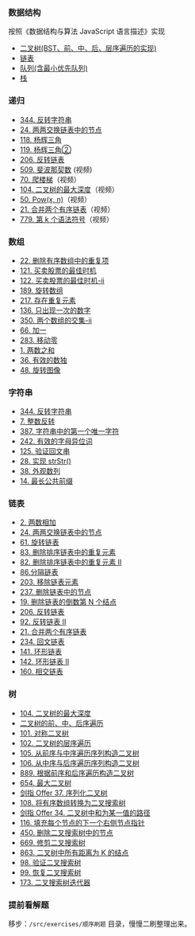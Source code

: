 ### 数据结构
  按照《数据结构与算法 JavaScript 语言描述》实现
  - [二叉树(BST、前、中、后、层序遍历的实现)](https://github.com/YxrSadhu/Data-Structures-and-Algorithms/blob/master/src/core/BST.js) 
  - [链表](https://github.com/YxrSadhu/Data-Structures-and-Algorithms/blob/master/src/core/LinkedList.js)
  - [队列(含最小优先队列)](https://github.com/YxrSadhu/Data-Structures-and-Algorithms/blob/master/src/core/Queue.js)
  - [栈](https://github.com/YxrSadhu/Data-Structures-and-Algorithms/blob/master/src/core/Stack.js)

### 递归
  - [344. 反转字符串](https://github.com/YxrSadhu/Data-Structures-and-Algorithms/blob/master/src/summarize/344.%E5%8F%8D%E8%BD%AC%E5%AD%97%E7%AC%A6%E4%B8%B2.md)
  - [24. 两两交换链表中的节点](https://github.com/YxrSadhu/Data-Structures-and-Algorithms/blob/master/src/summarize/24.md)
  - [118. 杨辉三角](https://github.com/YxrSadhu/Data-Structures-and-Algorithms/blob/master/src/summarize/118.md)
  - [119. 杨辉三角②](https://github.com/YxrSadhu/Data-Structures-and-Algorithms/blob/master/src/summarize/119.md)
  - [206. 反转链表](https://github.com/YxrSadhu/Data-Structures-and-Algorithms/blob/master/src/summarize/206.md)
  - [509. 斐波那契数](https://www.bilibili.com/video/av93457350) (视频)
  - [70. 爬楼梯](https://www.bilibili.com/video/av93668328)（视频）
  - [104. 二叉树的最大深度](https://www.bilibili.com/video/av94012180)（视频）
  - [50. Pow(x, n)](https://www.bilibili.com/video/av94273165)（视频）
  - [21. 合并两个有序链表](https://www.bilibili.com/video/av94286403)（视频）
  - [779. 第 k 个语法符号](https://www.bilibili.com/video/av94329242)（视频）

### 数组
  - [22. 删除有序数组中的重复项](https://github.com/YxrSadhu/Data-Structures-and-Algorithms/issues/11)
  - [121. 买卖股票的最佳时机](https://github.com/YxrSadhu/Data-Structures-and-Algorithms/issues/13)
  - [122. 买卖股票的最佳时机-ii](https://github.com/YxrSadhu/Data-Structures-and-Algorithms/issues/12)
  - [189. 旋转数组](https://github.com/YxrSadhu/Data-Structures-and-Algorithms/issues/15)
  - [217. 存在重复元素](https://github.com/YxrSadhu/Data-Structures-and-Algorithms/issues/16)
  - [136. 只出现一次的数字](https://github.com/YxrSadhu/Data-Structures-and-Algorithms/issues/18)
  - [350. 两个数组的交集-ii](https://github.com/YxrSadhu/Data-Structures-and-Algorithms/issues/19)
  - [66. 加一](https://github.com/YxrSadhu/Data-Structures-and-Algorithms/issues/20)
  - [283. 移动零](https://github.com/YxrSadhu/Data-Structures-and-Algorithms/issues/21)
  - [1. 两数之和](https://github.com/FE-Sadhu/Data-Structures-and-Algorithms/issues/22)
  - [36. 有效的数独](https://github.com/FE-Sadhu/Data-Structures-and-Algorithms/issues/23)
  - [48. 旋转图像](https://github.com/FE-Sadhu/Data-Structures-and-Algorithms/issues/24)

### 字符串
  - [344. 反转字符串](https://github.com/FE-Sadhu/Data-Structures-and-Algorithms/issues/26)
  - [7. 整数反转](https://github.com/FE-Sadhu/Data-Structures-and-Algorithms/issues/28)
  - [387. 字符串中的第一个唯一字符](https://github.com/FE-Sadhu/Data-Structures-and-Algorithms/issues/29)
  - [242. 有效的字母异位词](https://github.com/FE-Sadhu/Data-Structures-and-Algorithms/issues/30)
  - [125. 验证回文串](https://github.com/FE-Sadhu/Data-Structures-and-Algorithms/issues/32)
  - [28. 实现 strStr()](https://github.com/FE-Sadhu/Data-Structures-and-Algorithms/issues/33)
  - [38. 外观数列](https://github.com/FE-Sadhu/Data-Structures-and-Algorithms/issues/34)
  - [14. 最长公共前缀](https://github.com/FE-Sadhu/Data-Structures-and-Algorithms/issues/35)

### 链表
  - [2. 两数相加](https://github.com/FE-Sadhu/Data-Structures-and-Algorithms/issues/57)
  - [24. 两两交换链表中的节点](https://github.com/FE-Sadhu/Data-Structures-and-Algorithms/issues/58)
  - [61. 旋转链表](https://github.com/FE-Sadhu/Data-Structures-and-Algorithms/issues/59)
  - [83. 删除排序链表中的重复元素](https://github.com/FE-Sadhu/Data-Structures-and-Algorithms/issues/60)
  - [82. 删除排序链表中的重复元素 II](https://github.com/FE-Sadhu/Data-Structures-and-Algorithms/issues/61)
  - [86.分隔链表](https://github.com/FE-Sadhu/Data-Structures-and-Algorithms/issues/62)
  - [203. 移除链表元素](https://github.com/FE-Sadhu/Data-Structures-and-Algorithms/issues/66)
  - [237. 删除链表中的节点](https://github.com/FE-Sadhu/Data-Structures-and-Algorithms/issues/36)
  - [19. 删除链表的倒数第 N 个结点](https://github.com/FE-Sadhu/Data-Structures-and-Algorithms/issues/37)
  - [206. 反转链表](https://github.com/FE-Sadhu/Data-Structures-and-Algorithms/issues/38)
  - [92. 反转链表 II](https://github.com/FE-Sadhu/Data-Structures-and-Algorithms/issues/39)
  - [21. 合并两个有序链表](https://github.com/FE-Sadhu/Data-Structures-and-Algorithms/issues/40)
  - [234. 回文链表](https://github.com/FE-Sadhu/Data-Structures-and-Algorithms/issues/41)
  - [141. 环形链表](https://github.com/FE-Sadhu/Data-Structures-and-Algorithms/issues/42)
  - [142. 环形链表 II](https://github.com/FE-Sadhu/Data-Structures-and-Algorithms/issues/64)
  - [160. 相交链表](https://github.com/FE-Sadhu/Data-Structures-and-Algorithms/issues/65)
  
### 树
 - [104. 二叉树的最大深度](https://github.com/FE-Sadhu/Data-Structures-and-Algorithms/issues/43)
 - [二叉树的前、中、后序遍历](https://github.com/FE-Sadhu/Data-Structures-and-Algorithms/issues/45)
 - [101. 对称二叉树](https://github.com/FE-Sadhu/Data-Structures-and-Algorithms/issues/46)
 - [102. 二叉树的层序遍历](https://github.com/FE-Sadhu/Data-Structures-and-Algorithms/issues/47)
 - [105. 从前序与中序遍历序列构造二叉树](https://github.com/FE-Sadhu/Data-Structures-and-Algorithms/issues/69)
 - [106. 从中序与后序遍历序列构造二叉树](https://github.com/FE-Sadhu/Data-Structures-and-Algorithms/issues/70)
 - [889. 根据前序和后序遍历构造二叉树](https://github.com/FE-Sadhu/Data-Structures-and-Algorithms/issues/71)
 - [654. 最大二叉树](https://github.com/FE-Sadhu/Data-Structures-and-Algorithms/issues/73)
 - [剑指 Offer 37. 序列化二叉树](https://github.com/FE-Sadhu/Data-Structures-and-Algorithms/issues/72)
 - [108. 将有序数组转换为二叉搜索树](https://github.com/FE-Sadhu/Data-Structures-and-Algorithms/issues/48)
 - [剑指 Offer 34. 二叉树中和为某一值的路径](https://github.com/FE-Sadhu/Data-Structures-and-Algorithms/issues/68)
 - [116. 填充每个节点的下一个右侧节点指针](https://github.com/FE-Sadhu/Data-Structures-and-Algorithms/issues/74)
 - [450. 删除二叉搜索树中的节点](https://github.com/FE-Sadhu/Data-Structures-and-Algorithms/issues/75)
 - [669. 修剪二叉搜索树](https://github.com/FE-Sadhu/Data-Structures-and-Algorithms/issues/76)
 - [863. 二叉树中所有距离为 K 的结点](https://github.com/FE-Sadhu/Data-Structures-and-Algorithms/issues/77)
 - [98. 验证二叉搜索树](https://github.com/FE-Sadhu/Data-Structures-and-Algorithms/issues/44)
 - [99. 恢复二叉搜索树](https://github.com/FE-Sadhu/Data-Structures-and-Algorithms/issues/78)
 - [173. 二叉搜索树迭代器](https://github.com/FE-Sadhu/Data-Structures-and-Algorithms/issues/79)
 
### 提前看解题
移步：`/src/exercises/顺序刷题` 目录，慢慢二刷整理出来。
